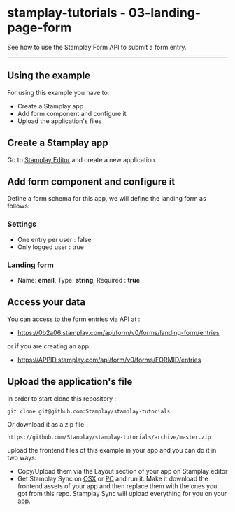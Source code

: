 stamplay-tutorials - 03-landing-page-form
========================================

See how to use the Stamplay Form API to submit a form entry.




-----------------------

## Using the example

For using this example you have to:

* Create a Stamplay app
* Add form component and configure it
* Upload the application's files

## Create a Stamplay app

Go to [Stamplay Editor](https://editor.stamplay.com/) and create a new application.

## Add form component and configure it

Define a form schema for this app, we will define the landing form as follows:
### Settings 
* One entry per user : false
* Only logged user : true

### Landing form
* Name: **email**, Type: **string**, Required : **true**

## Access your data
You can access to the form entries via API at :

* https://0b2a06.stamplay.com/api/form/v0/forms/landing-form/entries

or if you are creating an app:

* https://APPID.stamplay.com/api/form/v0/forms/FORMID/entries

## Upload the application's file

In order to start clone this repository :

    git clone git@github.com:Stamplay/stamplay-tutorials

Or download it as a zip file
	
	https://github.com/Stamplay/stamplay-tutorials/archive/master.zip 

 upload the frontend files of this example in your app and you can do it in two ways:

* Copy/Upload them via the Layout section of your app on Stamplay editor
* Get Stamplay Sync on [OSX](http://cdn.stamplay.com/stamplay-sync/mac/stamplay-sync.zip) or [PC](http://cdn.stamplay.com/stamplay-sync/win/stamplay-sync.zip) and run it. Make it download the frontend assets of your app and then replace them with the ones you got from this repo. Stamplay Sync will upload everything for you on your app.

